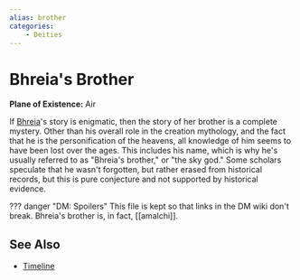 ```yaml
---
alias: brother
categories:
    - Deities
---
```

# Bhreia's Brother

**Plane of Existence:** Air

If [Bhreia](bhreia.md)'s story is enigmatic, then the story of her brother is a complete mystery. Other than his overall role in the creation mythology, and the fact that he is the personification of the heavens, all knowledge of him seems to have been lost over the ages. This includes his name, which is why he's usually referred to as "Bhreia's brother," or "the sky god." Some scholars speculate that he wasn't forgotten, but rather erased from historical records, but this is pure conjecture and not supported by historical evidence.

??? danger "DM: Spoilers"
    This file is kept so that links in the DM wiki don't break. Bhreia's brother is, in fact, [[amalchi]].

## See Also

- [Timeline](../lore/timeline.md)
